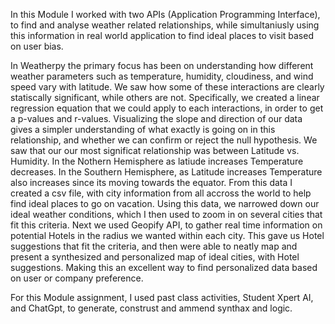In this Module I worked with two APIs (Application Programming Interface), to find and analyse weather related 
relationships, while simultaniusly using this information in real world application to find ideal places to visit 
based on user bias. 

In Weatherpy the primary focus has been on understanding how different weather parameters such as temperature, humidity, cloudiness, and wind speed vary with latitude. We saw how some of these interactions are clearly statiscally 
significant, while others are not. Specifically, we created a linear regression equation that we could apply to each 
interactions, in order to get a p-values and r-values. Visualizing the slope and direction of our data gives a simpler
understanding of what exactly is going on in this relationship, and whether we can confirm or reject the null hypothesis.
We saw that our our most significat relationship was between Latitude vs. Humidity. In the Nothern Hemisphere as latiude increases Temperature decreases. In the Southern Hemisphere, as Latitude increases Temperature also increases since its moving towards the equator. 
From this data I created a csv file, with city information from all accross the world to help find ideal places to go on vacation. Using this data, we narrowed down our ideal weather conditions, which I then used to zoom in on several cities that fit this criteria. 
Next we used Geopify API, to gather real time information on potential Hotels in the radius we wanted within each city. This gave us Hotel suggestions that fit the criteria, and then were able to neatly map and present a synthesized and personalized map of ideal cities, with Hotel suggestions. Making this an excellent way to find personalized data based on user or company preference. 

For this Module assignment, I used past class activities, Student Xpert AI, and ChatGpt, to generate, construst and ammend synthax and logic. 
